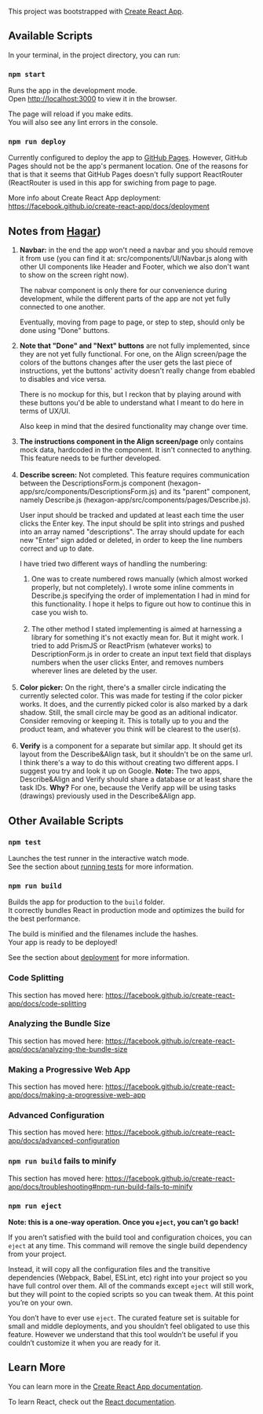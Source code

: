 This project was bootstrapped with [Create React App](https://github.com/facebook/create-react-app).

## Available Scripts

In your terminal, in the project directory, you can run:

### `npm start`

Runs the app in the development mode.<br>
Open [http://localhost:3000](http://localhost:3000) to view it in the browser.

The page will reload if you make edits.<br>
You will also see any lint errors in the console.

### `npm run deploy`

Currently configured to deploy the app to [GitHub Pages](https://onlplab.github.io/hexagon-app/). However, GitHub Pages should not be the app's permanent location. One of the reasons for that is that it seems that GitHub Pages doesn't fully support ReactRouter (ReactRouter is used in this app for swiching from page to page.

More info about Create React App deployment: https://facebook.github.io/create-react-app/docs/deployment

## Notes from [Hagar](https://github.com/strayblues))

<ol>
<li>
<b>Navbar:</b> in the end the app won't need a navbar and you should remove it from use (you can find it at: src/components/UI/Navbar.js along with other UI components like Header and Footer, which we also don't want to show on the screen right now).

The nabvar component is only there for our convenience during development, while the different parts of the app are not yet fully connected to one another.

Eventually, moving from page to page, or step to step, should only be done using "Done" buttons.

</li>
<li>
<b>Note that "Done" and "Next" buttons</b> are not fully implemented, since they are not yet fully functional. For one, on the Align screen/page the colors of the buttons changes after the user gets the last piece of instructions, yet the buttons' activity doesn't really change from ebabled to disables and vice versa.

There is no mockup for this, but I reckon that by playing around with these buttons you'd be able to understand what I meant to do here in terms of UX/UI.

Also keep in mind that the desired functionality may change over time.

</li>
<li>
<b>The instructions component in the Align screen/page</b> only contains mock data, hardcoded in the component. It isn't connected to anything. This feature needs to be further developed.
</li><br>
<li>
<b>Describe screen:</b> Not completed. This feature requires communication between the DescriptionsForm.js component (hexagon-app/src/components/DescriptionsForm.js) and its "parent" component, namely Describe.js (hexagon-app/src/components/pages/Describe.js).

User input should be tracked and updated at least each time the user clicks the Enter key. The input should be split into strings and pushed into an array named "descriptions". The array should update for each new "Enter" sign added or deleted, in order to keep the line numbers correct and up to date.

I have tried two different ways of handling the numbering:

<ol>
<li>
One was to create numbered rows manually (which almost worked properly, but not completely). I wrote some inline comments in Describe.js specifying the order of implementation I had in mind for this functionality. I hope it helps to figure out how to continue this in case you wish to.
</li><br>
<li>
The other method I stated implementing is aimed at harnessing a library for something it's not exactly mean for. But it might work. I tried to add PrismJS or ReactPrism (whatever works) to DescriptionForm.js in order to create an input text field that displays numbers when the user clicks Enter, and removes numbers wherever lines are deleted by the user. 
</ol>
</li><br>
<li>
<b>Color picker:</b> On the right, there's a smaller circle indicating the currently selected color. This was made for testing if the color picker works. It does, and the currently picked color is also marked by a dark shadow. Still, the small circle may be good as an aditional indicator. Consider removing or keeping it. This is totally up to you and the product team, and whatever you think will be clearest to the user(s).
</li><br>
<li><b>Verify</b> is a component for a separate but similar app. It should get its layout from the Describe&Align task, but it shouldn't be on the same url. I think there's a way to do this without creating two different apps. I suggest you try and look it up on Google.
<b>Note:</b> The two apps, Describe&Align and Verify should share a database or at least share the task IDs. <b>Why?</b> For one, because the Verify app will be using tasks (drawings) previously used in the Describe&Align app. 
</li>
</ol>

## Other Available Scripts

### `npm test`

Launches the test runner in the interactive watch mode.<br>
See the section about [running tests](https://facebook.github.io/create-react-app/docs/running-tests) for more information.

### `npm run build`

Builds the app for production to the `build` folder.<br>
It correctly bundles React in production mode and optimizes the build for the best performance.

The build is minified and the filenames include the hashes.<br>
Your app is ready to be deployed!

See the section about [deployment](https://facebook.github.io/create-react-app/docs/deployment) for more information.

### Code Splitting

This section has moved here: https://facebook.github.io/create-react-app/docs/code-splitting

### Analyzing the Bundle Size

This section has moved here: https://facebook.github.io/create-react-app/docs/analyzing-the-bundle-size

### Making a Progressive Web App

This section has moved here: https://facebook.github.io/create-react-app/docs/making-a-progressive-web-app

### Advanced Configuration

This section has moved here: https://facebook.github.io/create-react-app/docs/advanced-configuration

### `npm run build` fails to minify

This section has moved here: https://facebook.github.io/create-react-app/docs/troubleshooting#npm-run-build-fails-to-minify

### `npm run eject`

**Note: this is a one-way operation. Once you `eject`, you can’t go back!**

If you aren’t satisfied with the build tool and configuration choices, you can `eject` at any time. This command will remove the single build dependency from your project.

Instead, it will copy all the configuration files and the transitive dependencies (Webpack, Babel, ESLint, etc) right into your project so you have full control over them. All of the commands except `eject` will still work, but they will point to the copied scripts so you can tweak them. At this point you’re on your own.

You don’t have to ever use `eject`. The curated feature set is suitable for small and middle deployments, and you shouldn’t feel obligated to use this feature. However we understand that this tool wouldn’t be useful if you couldn’t customize it when you are ready for it.

## Learn More

You can learn more in the [Create React App documentation](https://facebook.github.io/create-react-app/docs/getting-started).

To learn React, check out the [React documentation](https://reactjs.org/).
